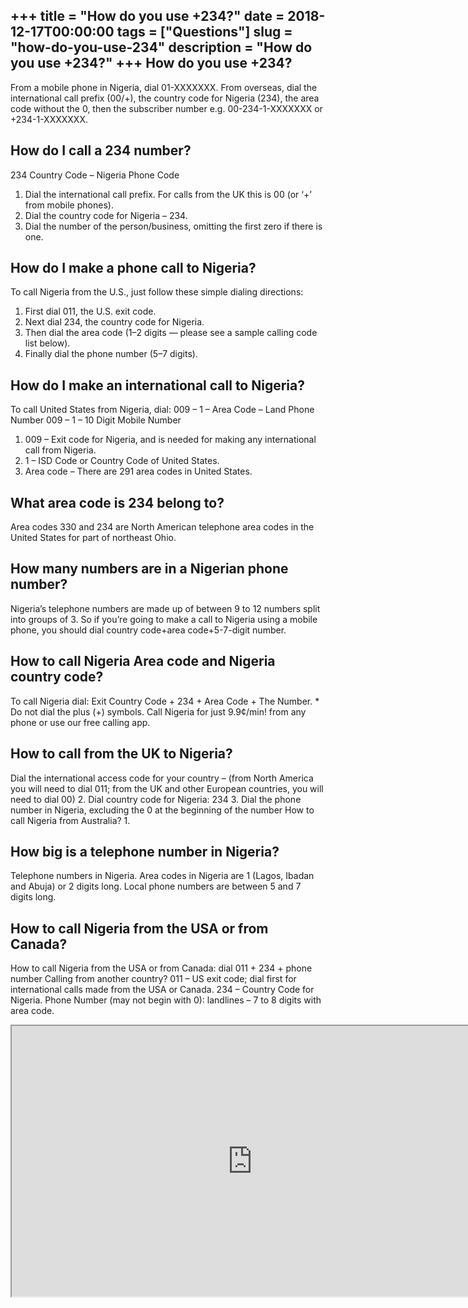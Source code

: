 +++
title = "How do you use +234?"
date = 2018-12-17T00:00:00
tags = ["Questions"]
slug = "how-do-you-use-234"
description = "How do you use +234?"
+++
How do you use +234?
--------------------

From a mobile phone in Nigeria, dial 01-XXXXXXX. From overseas, dial the international call prefix (00/+), the country code for Nigeria (234), the area code without the 0, then the subscriber number e.g. 00-234-1-XXXXXXX or +234-1-XXXXXXX.

How do I call a 234 number?
---------------------------

234 Country Code – Nigeria Phone Code

1. Dial the international call prefix. For calls from the UK this is 00 (or ‘+’ from mobile phones).
2. Dial the country code for Nigeria – 234.
3. Dial the number of the person/business, omitting the first zero if there is one.

How do I make a phone call to Nigeria?
--------------------------------------

To call Nigeria from the U.S., just follow these simple dialing directions:

1. First dial 011, the U.S. exit code.
2. Next dial 234, the country code for Nigeria.
3. Then dial the area code (1–2 digits — please see a sample calling code list below).
4. Finally dial the phone number (5–7 digits).

How do I make an international call to Nigeria?
-----------------------------------------------

To call United States from Nigeria, dial: 009 – 1 – Area Code – Land Phone Number 009 – 1 – 10 Digit Mobile Number

1. 009 – Exit code for Nigeria, and is needed for making any international call from Nigeria.
2. 1 – ISD Code or Country Code of United States.
3. Area code – There are 291 area codes in United States.

What area code is 234 belong to?
--------------------------------

Area codes 330 and 234 are North American telephone area codes in the United States for part of northeast Ohio.

How many numbers are in a Nigerian phone number?
------------------------------------------------

Nigeria’s telephone numbers are made up of between 9 to 12 numbers split into groups of 3. So if you’re going to make a call to Nigeria using a mobile phone, you should dial country code+area code+5-7-digit number.

How to call Nigeria Area code and Nigeria country code?
-------------------------------------------------------

To call Nigeria dial: Exit Country Code + 234 + Area Code + The Number. \* Do not dial the plus (+) symbols. Call Nigeria for just 9.9¢/min! from any phone or use our free calling app.

How to call from the UK to Nigeria?
-----------------------------------

Dial the international access code for your country – (from North America you will need to dial 011; from the UK and other European countries, you will need to dial 00) 2. Dial country code for Nigeria: 234 3. Dial the phone number in Nigeria, excluding the 0 at the beginning of the number How to call Nigeria from Australia? 1.

How big is a telephone number in Nigeria?
-----------------------------------------

Telephone numbers in Nigeria. Area codes in Nigeria are 1 (Lagos, Ibadan and Abuja) or 2 digits long. Local phone numbers are between 5 and 7 digits long.

How to call Nigeria from the USA or from Canada?
------------------------------------------------

How to call Nigeria from the USA or from Canada: dial 011 + 234 + phone number Calling from another country? 011 – US exit code; dial first for international calls made from the USA or Canada. 234 – Country Code for Nigeria. Phone Number (may not begin with 0): landlines – 7 to 8 digits with area code.

<iframe allow="accelerometer; autoplay; clipboard-write; encrypted-media; gyroscope; picture-in-picture" allowfullscreen="" class="__youtube_prefs__  epyt-is-override  no-lazyload" data-no-lazy="1" data-origheight="433" data-origwidth="770" data-skipgform_ajax_framebjll="" height="433" id="_ytid_65401" loading="lazy" src="https://www.youtube.com/embed/Ef8FpRkDtQE?enablejsapi=1&autoplay=0&cc_load_policy=0&cc_lang_pref=&iv_load_policy=1&loop=0&modestbranding=0&rel=1&fs=1&playsinline=0&autohide=2&theme=dark&color=red&controls=1&" title="YouTube player" width="770"></iframe>